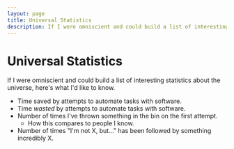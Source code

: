 ```yaml
---
layout: page
title: Universal Statistics
description: If I were omniscient and could build a list of interesting statistics about the universe, here's what I'd like to know.
---
```


# Universal Statistics

If I were omniscient and could build a list of interesting statistics about the universe, here's what I'd like to know.

* Time saved by attempts to automate tasks with software.
* Time _wasted_ by attempts to automate tasks with software.
* Number of times I've thrown something in the bin on the first attempt.
  * How this compares to people I know.
* Number of times "I'm not X, but..." has been followed by something incredibly X.